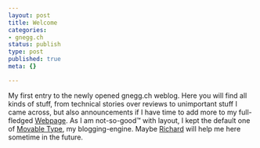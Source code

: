 ```yaml
---
layout: post
title: Welcome
categories:
- gnegg.ch
status: publish
type: post
published: true
meta: {}

---
```

My first entry to the newly opened gnegg.ch weblog. Here you will find all kinds of stuff, from technical stories over reviews to unimportant stuff I came across, but also announcements if I have time to add more to my full-fledged <a href="http://www.pilif.ch">Webpage</a>. As I am not-so-good&#8482; with layout, I kept the default one of <a href="http://www.movabletype.org/">Movable Type</a>, my blogging-engine. Maybe <a href="http://www.rhaydon.ch">Richard</a> will help me here sometime in the future.
